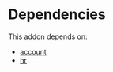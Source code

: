 # Dependencies

This addon depends on:

- [account](https://github.com/bringout/oca-ocb-accounting/tree/1c86482d8238e19ed78579629f21cd46d51a058e/odoo-bringout-oca-ocb-account)
- [hr](https://github.com/bringout/oca-ocb-hr/tree/93e1948189b86e895a0e69df02014248afcec99d/odoo-bringout-oca-ocb-hr)
